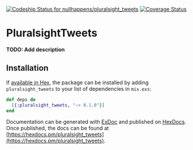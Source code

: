 [ ![Codeship Status for nullhappens/pluralsight_tweets](https://app.codeship.com/projects/8d8cce10-2ef2-0135-df82-4e01a2c86379/status?branch=master)](https://app.codeship.com/projects/225270)
[![Coverage Status](https://coveralls.io/repos/github/nullhappens/pluralsight_tweets/badge.svg?branch=master)](https://coveralls.io/github/nullhappens/pluralsight_tweets?branch=master)

# PluralsightTweets

**TODO: Add description**

## Installation

If [available in Hex](https://hex.pm/docs/publish), the package can be installed
by adding `pluralsight_tweets` to your list of dependencies in `mix.exs`:

```elixir
def deps do
  [{:pluralsight_tweets, "~> 0.1.0"}]
end
```

Documentation can be generated with [ExDoc](https://github.com/elixir-lang/ex_doc)
and published on [HexDocs](https://hexdocs.pm). Once published, the docs can
be found at [https://hexdocs.pm/pluralsight_tweets](https://hexdocs.pm/pluralsight_tweets).

